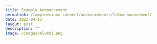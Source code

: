 ```yaml
---
title: Example Announcement
permalink: /tampinesians-connect/announcements/fakeannouncement/
date: 2023-04-13
layout: post
description: ""
image: /images/Alumni.png
---
```

